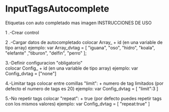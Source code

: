# InputTagsAutocomplete
Etiquetas con auto completado mas imagen
INSTRUCCIONES DE USO

1 .-Crear control 
    <div class="tags-input" id="dvtag">
    </div>
    
2 .-Cargar datos de autocompletado
  colocar Array_ + id  (en una variable de tipo array)
  ejemplo:
  var Array_dvtag = [ "iguana", "oso", "hidro", "koala", "elefante" ,"tiburon", "delfin", "perro" ];  

3.-Definir configuracion "obligatorio"  
colocar Config_ + id (en una variable de tipo array)
ejemplo:
var Config_dvtag = ["none"]

4.-Limitar tags
colocar entre comillas "limit": + numero de tag limitados (por defecto el numero de tags es 20)
ejemplo:
var Config_dvtag = [
"limit":3
]

5.-No repetir tags
colocar "repeat": + true (por defecto puedes repetir tags con los mismos valores)
ejemplo:
var Config_dvtag = [
"repeat:true"
]



